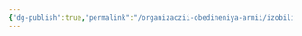 ```yaml
---
{"dg-publish":true,"permalink":"/organizaczii-obedineniya-armii/izobilie/","dgPassFrontmatter":true}
---
```



